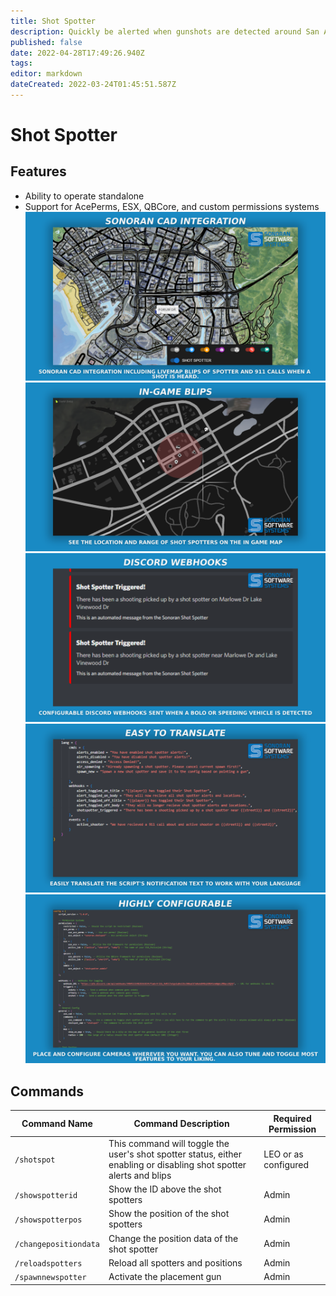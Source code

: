 ```yaml
---
title: Shot Spotter
description: Quickly be alerted when gunshots are detected around San Andreas
published: false
date: 2022-04-28T17:49:26.940Z
tags: 
editor: markdown
dateCreated: 2022-03-24T01:45:51.587Z
---
```


# Shot Spotter

## Features
- Ability to operate standalone
- Support for AcePerms, ESX, QBCore, and custom permissions systems
![ss-cad-integration.png](/shot-spotter/ss-cad-integration.png)
![ss-in-game-blips.png](/shot-spotter/ss-in-game-blips.png)
![ss-discord-webhooks.png](/shot-spotter/ss-discord-webhooks.png)
![ss-translate-feature.png](/shot-spotter/ss-translate-feature.png)
![ss-highly-configurable.png](/shot-spotter/ss-highly-configurable.png)

## Commands
| Command Name          | Command Description                                                                                                                         | Required Permission    |
|-----------------------|---------------------------------------------------------------------------------------------------------------------------------------------|------------------------|
| `/shotspot` | This command will toggle the user's shot spotter status, either enabling or disabling shot spotter alerts and blips | LEO or as configured |
| `/showspotterid` | Show the ID above the shot spotters | Admin
| `/showspotterpos` | Show the position of the shot spotters | Admin
| `/changepositiondata` | Change the position data of the shot spotter | Admin
| `/reloadspotters` | Reload all spotters and positions | Admin
| `/spawnnewspotter` | Activate the placement gun | Admin